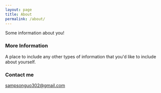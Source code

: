 ```yaml
---
layout: page
title: About
permalink: /about/
---
```


Some information about you!

### More Information

A place to include any other types of information that you'd like to include about yourself.

### Contact me

[sampsonguo302@gmail.com](mailto:sampsonguo302@gmail.com)

